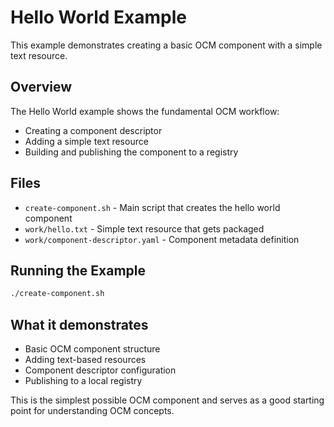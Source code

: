 # Hello World Example

This example demonstrates creating a basic OCM component with a simple text resource.

## Overview

The Hello World example shows the fundamental OCM workflow:
- Creating a component descriptor
- Adding a simple text resource
- Building and publishing the component to a registry

## Files

- `create-component.sh` - Main script that creates the hello world component
- `work/hello.txt` - Simple text resource that gets packaged
- `work/component-descriptor.yaml` - Component metadata definition

## Running the Example

```bash
./create-component.sh
```

## What it demonstrates

- Basic OCM component structure
- Adding text-based resources
- Component descriptor configuration
- Publishing to a local registry

This is the simplest possible OCM component and serves as a good starting point for understanding OCM concepts.
